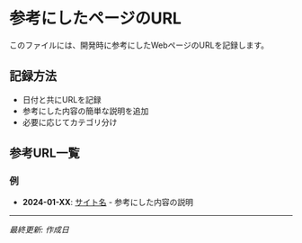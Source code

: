 # 参考にしたページのURL

このファイルには、開発時に参考にしたWebページのURLを記録します。

## 記録方法
- 日付と共にURLを記録
- 参考にした内容の簡単な説明を追加
- 必要に応じてカテゴリ分け

## 参考URL一覧

<!-- ここに参考にしたURLを記録していきます -->

### 例
- **2024-01-XX**: [サイト名](URL) - 参考にした内容の説明

---
*最終更新: 作成日*